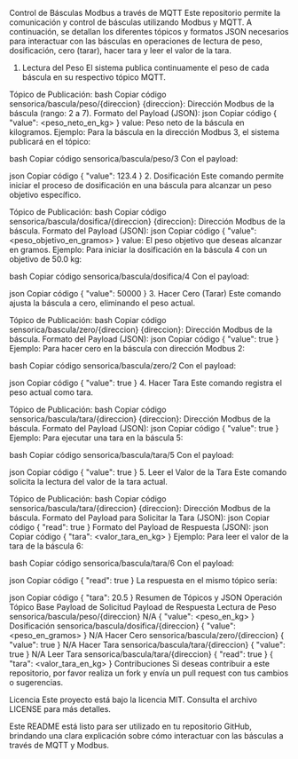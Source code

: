 Control de Básculas Modbus a través de MQTT
Este repositorio permite la comunicación y control de básculas utilizando Modbus y MQTT. A continuación, se detallan los diferentes tópicos y formatos JSON necesarios para interactuar con las básculas en operaciones de lectura de peso, dosificación, cero (tarar), hacer tara y leer el valor de la tara.

1. Lectura del Peso
El sistema publica continuamente el peso de cada báscula en su respectivo tópico MQTT.

Tópico de Publicación:
bash
Copiar código
sensorica/bascula/peso/{direccion}
{direccion}: Dirección Modbus de la báscula (rango: 2 a 7).
Formato del Payload (JSON):
json
Copiar código
{
  "value": <peso_neto_en_kg>
}
value: Peso neto de la báscula en kilogramos.
Ejemplo:
Para la báscula en la dirección Modbus 3, el sistema publicará en el tópico:

bash
Copiar código
sensorica/bascula/peso/3
Con el payload:

json
Copiar código
{
  "value": 123.4
}
2. Dosificación
Este comando permite iniciar el proceso de dosificación en una báscula para alcanzar un peso objetivo específico.

Tópico de Publicación:
bash
Copiar código
sensorica/bascula/dosifica/{direccion}
{direccion}: Dirección Modbus de la báscula.
Formato del Payload (JSON):
json
Copiar código
{
  "value": <peso_objetivo_en_gramos>
}
value: El peso objetivo que deseas alcanzar en gramos.
Ejemplo:
Para iniciar la dosificación en la báscula 4 con un objetivo de 50.0 kg:

bash
Copiar código
sensorica/bascula/dosifica/4
Con el payload:

json
Copiar código
{
  "value": 50000
}
3. Hacer Cero (Tarar)
Este comando ajusta la báscula a cero, eliminando el peso actual.

Tópico de Publicación:
bash
Copiar código
sensorica/bascula/zero/{direccion}
{direccion}: Dirección Modbus de la báscula.
Formato del Payload (JSON):
json
Copiar código
{
  "value": true
}
Ejemplo:
Para hacer cero en la báscula con dirección Modbus 2:

bash
Copiar código
sensorica/bascula/zero/2
Con el payload:

json
Copiar código
{
  "value": true
}
4. Hacer Tara
Este comando registra el peso actual como tara.

Tópico de Publicación:
bash
Copiar código
sensorica/bascula/tara/{direccion}
{direccion}: Dirección Modbus de la báscula.
Formato del Payload (JSON):
json
Copiar código
{
  "value": true
}
Ejemplo:
Para ejecutar una tara en la báscula 5:

bash
Copiar código
sensorica/bascula/tara/5
Con el payload:

json
Copiar código
{
  "value": true
}
5. Leer el Valor de la Tara
Este comando solicita la lectura del valor de la tara actual.

Tópico de Publicación:
bash
Copiar código
sensorica/bascula/tara/{direccion}
{direccion}: Dirección Modbus de la báscula.
Formato del Payload para Solicitar la Tara (JSON):
json
Copiar código
{
  "read": true
}
Formato del Payload de Respuesta (JSON):
json
Copiar código
{
  "tara": <valor_tara_en_kg>
}
Ejemplo:
Para leer el valor de la tara de la báscula 6:

bash
Copiar código
sensorica/bascula/tara/6
Con el payload:

json
Copiar código
{
  "read": true
}
La respuesta en el mismo tópico sería:

json
Copiar código
{
  "tara": 20.5
}
Resumen de Tópicos y JSON
Operación	Tópico Base	Payload de Solicitud	Payload de Respuesta
Lectura de Peso	sensorica/bascula/peso/{direccion}	N/A	{ "value": <peso_en_kg> }
Dosificación	sensorica/bascula/dosifica/{direccion}	{ "value": <peso_en_gramos> }	N/A
Hacer Cero	sensorica/bascula/zero/{direccion}	{ "value": true }	N/A
Hacer Tara	sensorica/bascula/tara/{direccion}	{ "value": true }	N/A
Leer Tara	sensorica/bascula/tara/{direccion}	{ "read": true }	{ "tara": <valor_tara_en_kg> }
Contribuciones
Si deseas contribuir a este repositorio, por favor realiza un fork y envía un pull request con tus cambios o sugerencias.

Licencia
Este proyecto está bajo la licencia MIT. Consulta el archivo LICENSE para más detalles.

Este README está listo para ser utilizado en tu repositorio GitHub, brindando una clara explicación sobre cómo interactuar con las básculas a través de MQTT y Modbus.
